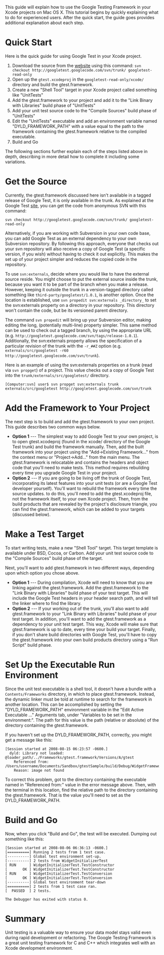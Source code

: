 

This guide will explain how to use the Google Testing Framework in your Xcode projects on Mac OS X. This tutorial begins by quickly explaining what to do for experienced users. After the quick start, the guide goes provides additional explanation about each step.

# Quick Start #

Here is the quick guide for using Google Test in your Xcode project.

  1. Download the source from the [website](http://code.google.com/p/googletest) using this command: `svn checkout http://googletest.googlecode.com/svn/trunk/ googletest-read-only`
  1. Open up the `gtest.xcodeproj` in the `googletest-read-only/xcode/` directory and build the gtest.framework.
  1. Create a new "Shell Tool" target in your Xcode project called something like "UnitTests"
  1. Add the gtest.framework to your project and add it to the "Link Binary with Libraries" build phase of "UnitTests"
  1. Add your unit test source code to the "Compile Sources" build phase of "UnitTests"
  1. Edit the "UnitTests" executable and add an environment variable named "DYLD\_FRAMEWORK\_PATH" with a value equal to the path to the framework containing the gtest.framework relative to the compiled executable.
  1. Build and Go

The following sections further explain each of the steps listed above in depth, describing in more detail how to complete it including some variations.

# Get the Source #

Currently, the gtest.framework discussed here isn't available in a tagged release of Google Test, it is only available in the trunk. As explained at the Google Test [site](http://code.google.com/p/googletest/source/checkout">svn), you can get the code from anonymous SVN with this command:

```
svn checkout http://googletest.googlecode.com/svn/trunk/ googletest-read-only
```

Alternatively, if you are working with Subversion in your own code base, you can add Google Test as an external dependency to your own Subversion repository. By following this approach, everyone that checks out your svn repository will also receive a copy of Google Test (a specific version, if you wish) without having to check it out explicitly. This makes the set up of your project simpler and reduces the copied code in the repository.

To use `svn:externals`, decide where you would like to have the external source reside. You might choose to put the external source inside the trunk, because you want it to be part of the branch when you make a release. However, keeping it outside the trunk in a version-tagged directory called something like `third-party/googletest/1.0.1`, is another option. Once the location is established, use `svn propedit svn:externals _directory_` to set the svn:externals property on a directory in your repository. This directory won't contain the code, but be its versioned parent directory.

The command `svn propedit` will bring up your Subversion editor, making editing the long, (potentially multi-line) property simpler. This same method can be used to check out a tagged branch, by using the appropriate URL (e.g. `http://googletest.googlecode.com/svn/tags/release-1.0.1`). Additionally, the svn:externals property allows the specification of a particular revision of the trunk with the `-r_##Z` option (e.g. `externals/src/googletest -r60 http://googletest.googlecode.com/svn/trunk`).

Here is an example of using the svn:externals properties on a trunk (read via `svn propget`) of a project. This value checks out a copy of Google Test into the `trunk/externals/src/googletest/` directory.

```
[Computer:svn] user$ svn propget svn:externals trunk
externals/src/googletest http://googletest.googlecode.com/svn/trunk
```

# Add the Framework to Your Project #

The next step is to build and add the gtest.framework to your own project. This guide describes two common ways below.

  * **Option 1** --- The simplest way to add Google Test to your own project, is to open gtest.xcodeproj (found in the xcode/ directory of the Google Test trunk) and build the framework manually. Then, add the built framework into your project using the "Add->Existing Framework..." from the context menu or "Project->Add..." from the main menu. The gtest.framework is relocatable and contains the headers and object code that you'll need to make tests. This method requires rebuilding every time you upgrade Google Test in your project.
  * **Option 2** --- If you are going to be living off the trunk of Google Test, incorporating its latest features into your unit tests (or are a Google Test developer yourself). You'll want to rebuild the framework every time the source updates. to do this, you'll need to add the gtest.xcodeproj file, not the framework itself, to your own Xcode project. Then, from the build products that are revealed by the project's disclosure triangle, you can find the gtest.framework, which can be added to your targets (discussed below).

# Make a Test Target #

To start writing tests, make a new "Shell Tool" target. This target template is available under BSD, Cocoa, or Carbon. Add your unit test source code to the "Compile Sources" build phase of the target.

Next, you'll want to add gtest.framework in two different ways, depending upon which option you chose above.

  * **Option 1** --- During compilation, Xcode will need to know that you are linking against the gtest.framework. Add the gtest.framework to the "Link Binary with Libraries" build phase of your test target. This will include the Google Test headers in your header search path, and will tell the linker where to find the library.
  * **Option 2** --- If your working out of the trunk, you'll also want to add gtest.framework to your "Link Binary with Libraries" build phase of your test target. In addition, you'll  want to add the gtest.framework as a dependency to your unit test target. This way, Xcode will make sure that gtest.framework is up to date, every time your build your target. Finally, if you don't share build directories with Google Test, you'll have to copy the gtest.framework into your own build products directory using a "Run Script" build phase.

# Set Up the Executable Run Environment #

Since the unit test executable is a shell tool, it doesn't have a bundle with a `Contents/Frameworks` directory, in which to place gtest.framework. Instead, the dynamic linker must be told at runtime to search for the framework in another location. This can be accomplished by setting the "DYLD\_FRAMEWORK\_PATH" environment variable in the "Edit Active Executable ..." Arguments tab, under "Variables to be set in the environment:". The path for this value is the path (relative or absolute) of the directory containing the gtest.framework.

If you haven't set up the DYLD\_FRAMEWORK\_PATH, correctly, you might get a message like this:

```
[Session started at 2008-08-15 06:23:57 -0600.]
  dyld: Library not loaded: @loader_path/../Frameworks/gtest.framework/Versions/A/gtest
    Referenced from: /Users/username/Documents/Sandbox/gtestSample/build/Debug/WidgetFrameworkTest
    Reason: image not found
```

To correct this problem, got to the directory containing the executable named in "Referenced from:" value in the error message above. Then, with the terminal in this location, find the relative path to the directory containing the gtest.framework. That is the value you'll need to set as the DYLD\_FRAMEWORK\_PATH.

# Build and Go #

Now, when you click "Build and Go", the test will be executed. Dumping out something like this:

```
[Session started at 2008-08-06 06:36:13 -0600.]
[==========] Running 2 tests from 1 test case.
[----------] Global test environment set-up.
[----------] 2 tests from WidgetInitializerTest
[ RUN      ] WidgetInitializerTest.TestConstructor
[       OK ] WidgetInitializerTest.TestConstructor
[ RUN      ] WidgetInitializerTest.TestConversion
[       OK ] WidgetInitializerTest.TestConversion
[----------] Global test environment tear-down
[==========] 2 tests from 1 test case ran.
[  PASSED  ] 2 tests.

The Debugger has exited with status 0.  
```

# Summary #

Unit testing is a valuable way to ensure your data model stays valid even during rapid development or refactoring. The Google Testing Framework is a great unit testing framework for C and C++ which integrates well with an Xcode development environment.